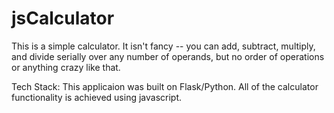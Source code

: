 jsCalculator
============

This is a simple calculator.  It isn't fancy -- you can add, subtract, multiply, and divide serially over any number of operands, but no order of operations or anything crazy like that.

Tech Stack:
This applicaion was built on Flask/Python.  All of the calculator functionality is achieved using javascript.
